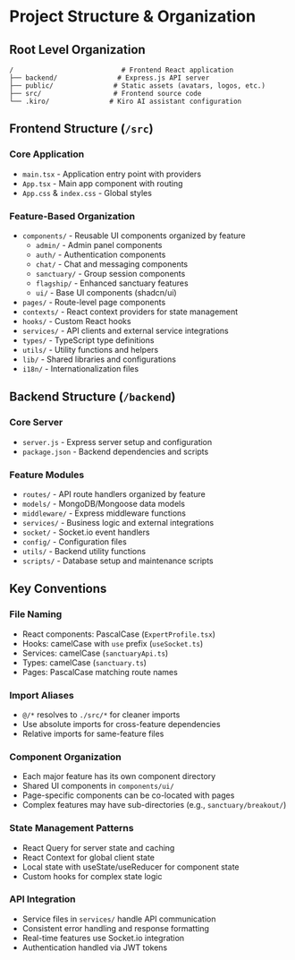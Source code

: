 # Project Structure & Organization

## Root Level Organization

```
/                           # Frontend React application
├── backend/               # Express.js API server
├── public/               # Static assets (avatars, logos, etc.)
├── src/                  # Frontend source code
└── .kiro/               # Kiro AI assistant configuration
```

## Frontend Structure (`/src`)

### Core Application
- `main.tsx` - Application entry point with providers
- `App.tsx` - Main app component with routing
- `App.css` & `index.css` - Global styles

### Feature-Based Organization
- `components/` - Reusable UI components organized by feature
  - `admin/` - Admin panel components
  - `auth/` - Authentication components
  - `chat/` - Chat and messaging components
  - `sanctuary/` - Group session components
  - `flagship/` - Enhanced sanctuary features
  - `ui/` - Base UI components (shadcn/ui)
- `pages/` - Route-level page components
- `contexts/` - React context providers for state management
- `hooks/` - Custom React hooks
- `services/` - API clients and external service integrations
- `types/` - TypeScript type definitions
- `utils/` - Utility functions and helpers
- `lib/` - Shared libraries and configurations
- `i18n/` - Internationalization files

## Backend Structure (`/backend`)

### Core Server
- `server.js` - Express server setup and configuration
- `package.json` - Backend dependencies and scripts

### Feature Modules
- `routes/` - API route handlers organized by feature
- `models/` - MongoDB/Mongoose data models
- `middleware/` - Express middleware functions
- `services/` - Business logic and external integrations
- `socket/` - Socket.io event handlers
- `config/` - Configuration files
- `utils/` - Backend utility functions
- `scripts/` - Database setup and maintenance scripts

## Key Conventions

### File Naming
- React components: PascalCase (`ExpertProfile.tsx`)
- Hooks: camelCase with `use` prefix (`useSocket.ts`)
- Services: camelCase (`sanctuaryApi.ts`)
- Types: camelCase (`sanctuary.ts`)
- Pages: PascalCase matching route names

### Import Aliases
- `@/*` resolves to `./src/*` for cleaner imports
- Use absolute imports for cross-feature dependencies
- Relative imports for same-feature files

### Component Organization
- Each major feature has its own component directory
- Shared UI components in `components/ui/`
- Page-specific components can be co-located with pages
- Complex features may have sub-directories (e.g., `sanctuary/breakout/`)

### State Management Patterns
- React Query for server state and caching
- React Context for global client state
- Local state with useState/useReducer for component state
- Custom hooks for complex state logic

### API Integration
- Service files in `services/` handle API communication
- Consistent error handling and response formatting
- Real-time features use Socket.io integration
- Authentication handled via JWT tokens